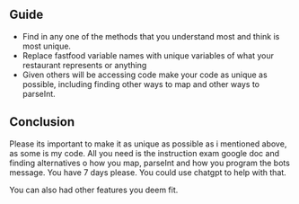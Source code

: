 ## Guide
- Find in any one of the methods that you understand most and think is most unique.
- Replace fastfood variable names with unique variables of what your restaurant represents or anything
- Given others will be accessing code make your code as unique as possible, including finding other ways to map and other ways to parseInt.

## Conclusion
Please its important to make it as unique as possible as i mentioned above, as some is my code. All you need is the instruction exam google doc and finding alternatives o how you map, parseInt and how you program the bots message. You have 7 days please. You could use chatgpt to help with that.

You can also had other features you deem fit.